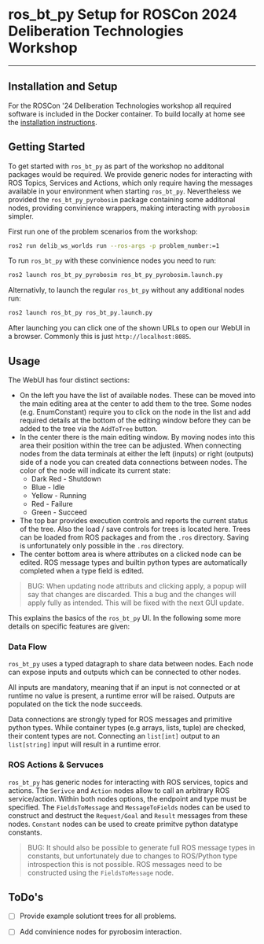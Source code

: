 # ros\_bt\_py Setup for ROSCon 2024 Deliberation Technologies Workshop
---

## Installation and Setup

For the ROSCon '24 Deliberation Technologies workshop all required software is included in the Docker container.
To build locally at home see the [installation instructions](https://fzi-forschungszentrum-informatik.github.io/ros2_ros_bt_py/index.html).

## Getting Started

To get started with `ros_bt_py` as part of the workshop no additonal packages would be required.
We provide generic nodes for interacting with ROS Topics, Services and Actions, which only require having the messages available in your environment when starting `ros_bt_py`.
Nevertheless we provided the `ros_bt_py_pyrobosim` package containing some additonal nodes, providing convinience wrappers, making interacting with `pyrobosim` simpler.

First run one of the problem scenarios from the workshop:

```bash
ros2 run delib_ws_worlds run --ros-args -p problem_number:=1
```

To run `ros_bt_py` with these convinience nodes you need to run:
```bash
ros2 launch ros_bt_py_pyrobosim ros_bt_py_pyrobosim.launch.py 
```

Alternativly, to launch the regular `ros_bt_py` without any additional nodes run:
```bash
ros2 launch ros_bt_py ros_bt_py.launch.py
```

After launching you can click one of the shown URLs to open our WebUI in a browser.
Commonly this is just `http://localhost:8085`.

## Usage

The WebUI has four distinct sections:
* On the left you have the list of available nodes.
  These can be moved into the main editing area at the center to add them to the tree.
  Some nodes (e.g. EnumConstant) require you to click on the node in the list and add required details at the bottom of the editing window before they can be added to  the tree via the `AddToTree` button.
* In the center there is the main editing window.
  By moving nodes into this area their position within the tree can be adjusted.
  When connecting nodes from the data terminals at either the left (inputs) or right (outputs) side of a node you can created data connections between nodes.
  The color of the node will indicate its current state:
    * Dark Red - Shutdown
    * Blue - Idle
    * Yellow - Running
    * Red - Failure
    * Green - Succeed
* The top bar provides execution controls and reports the current status of the tree.
  Also the load / save controls for trees is located here.
  Trees can be loaded from ROS packages and from the `.ros` directory.
  Saving is unfortunately only possible in the `.ros` directory.
* The center bottom area is where attributes on a clicked node can be edited.
  ROS message types and builtin python types are automatically completed when a type field is edited.
> 
> BUG: When updating node attributs and clicking apply, a popup will say that changes are discarded. This a bug and the changes will apply fully as intended.
> This will be fixed with the next GUI update.
>

This explains the basics of the `ros_bt_py` UI. 
In the following some more details on specific features are given:

### Data Flow

`ros_bt_py` uses a typed datagraph to share data between nodes.
Each node can expose inputs and outputs which can be connected to other nodes.

All inputs are mandatory, meaning that if an input is not connected or at runtime no value is present, a runtime error will be raised.
Outputs are populated on the tick the node succeeds.

Data connections are strongly typed for ROS messages and primitive python types.
While container types (e.g arrays, lists, tuple) are checked, their content types are not.
Connecting an `list[int]` output to an `list[string]` input will result in a runtime error. 

### ROS Actions & Servuces

`ros_bt_py` has generic nodes for interacting with ROS services, topics and actions.
The `Serivce` and `Action` nodes allow to call an arbitrary ROS service/action.
Within both nodes options, the endpoint and type must be specified.
The `FieldsToMessage` and `MessageToFields` nodes can be used to construct and destruct the `Request/Goal` and `Result` messages from these nodes.
`Constant` nodes can be used to create primitve python datatype constants.
>
> BUG: It should also be possible to generate full ROS message types in constants, but unfortunately due to changes to ROS/Python type introspection
> this is not possible. ROS messages need to be constructed using the `FieldsToMessage` node.
> 

## ToDo's

- [ ] Provide example solutiont trees for all problems.
- [ ] Add convinience nodes for pyrobosim interaction.


